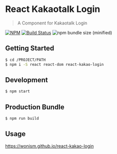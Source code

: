 # React Kakaotalk Login
> A Component for Kakaotalk Login

[![NPM](https://img.shields.io/badge/react-kakao-login)](https://npmjs.org/package/react-kakao-login)
[![Build Status](https://travis-ci.org/wonism/react-kakao-login.svg?branch=master)](https://travis-ci.org/wonism/react-kakao-login)
![npm bundle size (minified)](https://img.shields.io/bundlephobia/min/react-kakao-login.svg)

## Getting Started
```sh
$ cd /PROJECT/PATH
$ npm i -S react react-dom react-kakao-login
```

## Development
```sh
$ npm start
```

## Production Bundle
```sh
$ npm run build
```

## Usage
https://wonism.github.io/react-kakao-login

